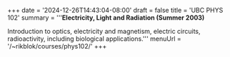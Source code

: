 +++
date = '2024-12-26T14:43:04-08:00'
draft = false
title = 'UBC PHYS 102'
summary = '''**Electricity, Light and Radiation (Summer 2003)**

Introduction to optics, electricity and magnetism, electric circuits, radioactivity, including biological applications.'''
menuUrl = '/~rikblok/courses/phys102/'
+++
